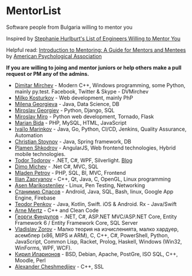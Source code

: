# MentorList

Software people from Bulgaria willing to mentor you

Inspired by [Stephanie Hurlburt's List of Engineers Willing to Mentor You](http://stephaniehurlburt.com/blog/2016/11/14/list-of-engineers-willing-to-mentor-you)

Helpful read: [Introduction to Mentoring: A Guide for Mentors and Mentees](http://www.apa.org/education/grad/mentoring.aspx) by [American Psychological Association](http://www.apa.org/index.aspx)

**If you are willing to joing and mentor juniors or help others make a pull request or PM any of the admins.**

- [Dimitar Mirchev](https://www.linkedin.com/in/dimitar-mirchev-391b674/) - Modern C++, Windows programming, some Python, mainly py.test. Facebook, Twitter & Skype - DVMirchev
- [Milko Kosturkov](https://www.facebook.com/mkosturkov) - Web development, mainly PhP
- [Milena Georgieva](https://www.facebook.com/milena.georgieva.12139) - Java, Data Science, DB
- [Miroslav Georgiev](https://www.facebook.com/migush) - Python, Django, SQL
- [Miroslav Miro](https://www.facebook.com/emandem) -  Python web development, Tornado, Flask 
- [Marian Bida](https://www.linkedin.com/in/marianbida) - PHP, MySQL, HTML, JavaScript
- [Ivaïlo Marinkov](https://github.com/ivaivalous) - Java, Go, Python, CI/CD, Jenkins, Quality Assurance, Automation
- [Christian Stoynov](https://www.facebook.com/christian.stoynov) - Java, Spring framework, DB
- [Plamen Shkodrov](https://www.facebook.com/plamen.shkodrov) - AngularJS, Web frontend technologies, Hybrid mobile technologies.
- [Todor Todorov](https://github.com/totollygeek/) - .NET, C#, WPF, Silverlight. [Blog](http://www.todorov.bg)
- [Dimo Michev](https://www.facebook.com/profile.php?id=100004519305470) -  .Net C#, MVC, SQL
- [Mladen Petrov](https://www.facebook.com/bksi2) - PHP, SQL, BI, MVC, Frontend
- [Ilian Zapryanov](https://github.com/heatblazer) - C++, Qt, Java, C, OpenGL, Linux programming 
- [Asen Marikostenliev](https://www.facebook.com/asen.mmm) -  Linux, Pen Testing, Networking
- [Станимир Спасов](https://www.facebook.com/profile.php?id=100001474792994) - Android, Java, SQL, Bash, linux, Google App Engine, Firebase
- [Teodor Penkov](https://www.facebook.com/penkov.teodor) - Java, Kotlin, Swift. iOS & Android. Rx - Java/Swift
- [Arne Mertz](https://www.linkedin.com/in/arne-mertz-b87311b0/) - C++ and Clean Code
- [Георги Финдулов](https://www.facebook.com/georgi.findulov) - .NET, C#, ASP.NET MVC/ASP.NET Core, Entity Framework 6 / Entity Framework Core, SQL Server
- [Vladislav Zorov](https://www.facebook.com/psionski) - Малко теория на изчисленията, малко хардуер, асемблер (х86, MIPS и ARM), C, C++, C#, PowerShell, Python, JavaScript, Common Lisp, Racket, Prolog, Haskell, Windows (Win32, WinForms, WPF, WCF).
- [Кирил Иларионов](https://www.facebook.com/kiril.ilarionov) - BSD, Debian, Apache, PostGre, ISO SQL, C++, Moodle, Perl
- [Alexander Cheshmedjiev](https://www.linkedin.com/in/alexander-cheshmedjiev-b7022546/) - C++, SSL
